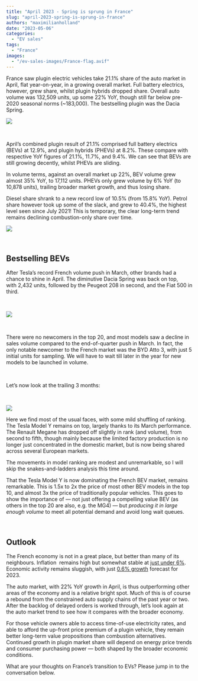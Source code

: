 ```yaml
---
title: "April 2023 - Spring is sprung in France"
slug: "april-2023-spring-is-sprung-in-france"
authors: "maximilianholland"
date: "2023-05-06"
categories:
  - "EV sales"
tags:
  - "France"
images:
  - "/ev-sales-images/France-flag.avif"
---
```


France saw plugin electric vehicles take 21.1% share of the auto market in April, flat year-on-year, in a growing overall market. Full battery electrics, however, grew share, whilst plugin hybrids dropped share. Overall auto volume was 132,509 units, up some 22% YoY, though still far below pre-2020 seasonal norms (~183,000). The bestselling plugin was the Dacia Spring.

![](ev-sales-images/2023-04-France-Passenger-Auto-Registrations-SQ.avif)

 

April’s combined plugin result of 21.1% comprised full battery electrics (BEVs) at 12.9%, and plugin hybrids (PHEVs) at 8.2%. These compare with respective YoY figures of 21.1%, 11.7%, and 9.4%. We can see that BEVs are still growing decently, whilst PHEVs are sliding.

In volume terms, against an overall market up 22%, BEV volume grew almost 35% YoY, to 17,112 units. PHEVs only grew volume by 6% YoY (to 10,878 units), trailing broader market growth, and thus losing share.

Diesel share shrank to a new record low of 10.5% (from 15.8% YoY). Petrol share however took up some of the slack, and grew to 40.4%, the highest level seen since July 2021! This is temporary, the clear long-term trend remains declining combustion-only share over time.

![](ev-sales-images/2023-04-France-Monthly-Powertrain-Market-Share.avif)

 

## Bestselling BEVs

After Tesla’s record French volume push in March, other brands had a chance to shine in April. The diminutive Dacia Spring was back on top, with 2,432 units, followed by the Peugeot 208 in second, and the Fiat 500 in third.

 

![](ev-sales-images/2023-04-France-BEVs.avif)

 

There were no newcomers in the top 20, and most models saw a decline in sales volume compared to the end-of-quarter push in March. In fact, the only notable newcomer to the French market was the BYD Atto 3, with just 5 initial units for sampling. We will have to wait till later in the year for new models to be launched in volume.

 

Let’s now look at the trailing 3 months:

 

![](ev-sales-images/2023-04-France-BEVs-Trailing-Qtr.avif)

Here we find most of the usual faces, with some mild shuffling of ranking. The Tesla Model Y remains on top, largely thanks to its March performance. The Renault Megane has dropped off slightly in rank (and volume), from second to fifth, though mainly because the limited factory production is no longer just concentrated in the domestic market, but is now being shared across several European markets.

The movements in model ranking are modest and unremarkable, so I will skip the snakes-and-ladders analysis this time around.

That the Tesla Model Y is now dominating the French BEV market, remains remarkable. This is 1.5x to 2x the price of most other BEV models in the top 10, and almost 3x the price of traditionally popular vehicles. This goes to show the importance of — not just offering a compelling value BEV (as others in the top 20 are also, e.g. the MG4) — but _producing it in large enough volume_ to meet all potential demand and avoid long wait queues.

 

## Outlook

The French economy is not in a great place, but better than many of its neighbours. Inflation  remains high but somewhat stable at [just under 6%](https://tradingeconomics.com/france/indicators). Economic activity remains sluggish, with just [0.6% growth](https://think.ing.com/snaps/france-business-outlook-worsens) forecast for 2023.

The auto market, with 22% YoY growth in April, is thus outperforming other areas of the economy and is a relative bright spot. Much of this is of course a rebound from the constrained auto supply chains of the past year or two. After the backlog of delayed orders is worked through, let’s look again at the auto market trend to see how it compares with the broader economy.

For those vehicle owners able to access time-of-use electricity rates, and able to afford the up-front price premium of a plugin vehicle, they remain better long-term value propositions than combustion alternatives. Continued growth in plugin market share will depend on energy price trends and consumer purchasing power — both shaped by the broader economic conditions.

What are your thoughts on France’s transition to EVs? Please jump in to the conversation below.
